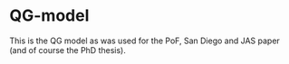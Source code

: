 # QG-model

This is the QG model as was used for the PoF, San Diego and JAS paper (and of course the PhD thesis).
